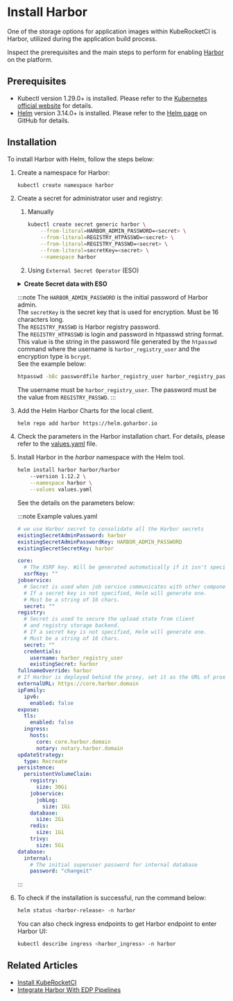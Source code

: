 # Install Harbor

One of the storage options for application images within KubeRocketCI is Harbor, utilized during the application build process.

Inspect the prerequisites and the main steps to perform for enabling [Harbor](https://goharbor.io/docs/2.8.0/) on the platform.

## Prerequisites

* Kubectl version 1.29.0+ is installed. Please refer to the [Kubernetes official website](https://kubernetes.io/releases/download/) for details.
* [Helm](https://helm.sh) version 3.14.0+ is installed. Please refer to the [Helm page](https://github.com/helm/helm/releases) on GitHub for details.

## Installation

To install Harbor with Helm, follow the steps below:

1. Create a namespace for Harbor:

    ```bash
    kubectl create namespace harbor
    ```

2. Create a secret for administrator user and registry:

    1. Manually

        ```bash
        kubectl create secret generic harbor \
            --from-literal=HARBOR_ADMIN_PASSWORD=<secret> \
            --from-literal=REGISTRY_HTPASSWD=<secret> \
            --from-literal=REGISTRY_PASSWD=<secret> \
            --from-literal=secretKey=<secret> \
            --namespace harbor
        ```

    2. Using `External Secret Operator` (ESO)

      <details>
      <summary><b>Create Secret data with ESO</b></summary>
        ```yaml
        apiVersion: external-secrets.io/v1beta1
        kind: ExternalSecret
        metadata:
          name: harbor
          namespace: harbor
        spec:
          refreshInterval: 1h
          secretStoreRef:
            kind: SecretStore
            name: aws-parameterstore
        data:
        - secretKey: HARBOR_ADMIN_PASSWORD
          remoteRef:
            conversionStrategy: Default
            decodingStrategy: None
            key: /control-plane/deploy-secrets
            property: harbor.HARBOR_ADMIN_PASSWORD
        - secretKey: secretKey
          remoteRef:
            conversionStrategy: Default
            decodingStrategy: None
            key: /control-plane/deploy-secrets
            property: harbor.secretKey
        - secretKey: REGISTRY_HTPASSWD
          remoteRef:
            conversionStrategy: Default
            decodingStrategy: None
            key: /control-plane/deploy-secrets
            property: harbor.REGISTRY_HTPASSWD
        - secretKey: REGISTRY_PASSWD
          remoteRef:
            conversionStrategy: Default
            decodingStrategy: None
            key: /control-plane/deploy-secrets
            property: harbor.REGISTRY_PASSWD
        ```
      </details>

    :::note
      The `HARBOR_ADMIN_PASSWORD` is the initial password of Harbor admin.<br />
      The `secretKey` is the secret key that is used for encryption. Must be 16 characters long.<br />
      The `REGISTRY_PASSWD` is Harbor registry password.<br />
      The `REGISTRY_HTPASSWD` is login and password in htpasswd string format. This value is the string in the password
      file generated by the `htpasswd` command where the username is `harbor_registry_user` and the encryption type
      is `bcrypt`.<br />
      See the example below:

      ```bash
      htpasswd -bBc passwordfile harbor_registry_user harbor_registry_password
      ```

      The username must be `harbor_registry_user`.
      The password must be the value from `REGISTRY_PASSWD`.
    :::

3. Add the Helm Harbor Charts for the local client.

    ```bash
    helm repo add harbor https://helm.goharbor.io
    ```

4. Check the parameters in the Harbor installation chart. For details, please refer to
the [values.yaml](https://github.com/goharbor/harbor-helm/blob/master/values.yaml) file.

5. Install Harbor in the _harbor_ namespace with the Helm tool.

    ```bash
    helm install harbor harbor/harbor
        --version 1.12.2 \
        --namespace harbor \
        --values values.yaml
    ```

    See the details on the parameters below:

    :::note Example values.yaml

      ```yaml
      # we use Harbor secret to consolidate all the Harbor secrets
      existingSecretAdminPassword: harbor
      existingSecretAdminPasswordKey: HARBOR_ADMIN_PASSWORD
      existingSecretSecretKey: harbor

      core:
        # The XSRF key. Will be generated automatically if it isn't specified
        xsrfKey: ""
      jobservice:
        # Secret is used when job service communicates with other components.
        # If a secret key is not specified, Helm will generate one.
        # Must be a string of 16 chars.
        secret: ""
      registry:
        # Secret is used to secure the upload state from client
        # and registry storage backend.
        # If a secret key is not specified, Helm will generate one.
        # Must be a string of 16 chars.
        secret: ""
        credentials:
          username: harbor_registry_user
          existingSecret: harbor
      fullnameOverride: harbor
      # If Harbor is deployed behind the proxy, set it as the URL of proxy
      externalURL: https://core.harbor.domain
      ipFamily:
        ipv6:
          enabled: false
      expose:
        tls:
          enabled: false
        ingress:
          hosts:
            core: core.harbor.domain
            notary: notary.harbor.domain
      updateStrategy:
        type: Recreate
      persistence:
        persistentVolumeClaim:
          registry:
            size: 30Gi
          jobservice:
            jobLog:
              size: 1Gi
          database:
            size: 2Gi
          redis:
            size: 1Gi
          trivy:
            size: 5Gi
      database:
        internal:
          # The initial superuser password for internal database
          password: "changeit"
      ```

      :::

6. To check if the installation is successful, run the command below:

    ```bash
    helm status <harbor-release> -n harbor
    ```

    You can also check ingress endpoints to get Harbor endpoint to enter Harbor UI:

    ```bash
    kubectl describe ingress <harbor_ingress> -n harbor
    ```

## Related Articles

* [Install KubeRocketCI](../install-kuberocketci.mdx)
* [Integrate Harbor With EDP Pipelines](../container-registry-harbor-integration-tekton-ci.md)

